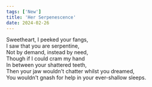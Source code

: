 ```yaml
---
tags: ['New']
title: 'Her Serpenescence'
date: 2024-02-26
---
```


Sweetheart, I peeked your fangs,  
I saw that you are serpentine,  
Not by demand, instead by need,  
Though if I could cram my hand  
In between your shattered teeth,  
Then your jaw wouldn't chatter whilst you dreamed,  
You wouldn't gnash for help in your ever-shallow sleeps.
